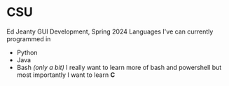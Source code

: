 # CSU
Ed Jeanty
GUI Development, Spring 2024
Languages I've can currently programmed in
- Python
- Java
- Bash *(only a bit)*
I really want to learn more of bash and powershell but most importantly I want to learn **C**
